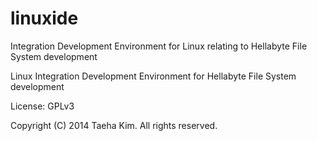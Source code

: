 linuxide
========

Integration Development Environment for Linux relating to Hellabyte File System development

Linux Integration Development Environment for Hellabyte File System development


License: GPLv3 

Copyright (C) 2014 Taeha Kim. All rights reserved.
